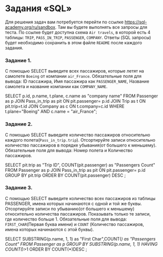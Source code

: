 # Задания «SQL»

Для решения задач вам потребуется перейти по ссылке https://sql-academy.org/ru/sandbox. 
Там вы будете выполнять все запросы для теста. По ссылке будет доступна схема `Air travels`, в которой есть
4 таблицы: `TRIP`, `PASS_IN_TRIP`, `PASSENGER`, `COMPANY`. Ответы (SQL запросы) будет необходимо сохранить в этом файле `README`
после каждого задания.

### Задание 1.

C помощью SELECT выведите всех пассажиров, которые летят на самолете `Boeing` от компании `air_France`.
Обязательные поля для вывода: ID пассажира, Имя пассажира как `PASSENGER_NAME`, Название самолета и название компании
как `COMPANY_NAME`.

SELECT p.id, p.name, t.plane, c.name as "company name" FROM Passenger as p 
JOIN Pass_in_trip as pit ON pit.passenger= p.id
JOIN Trip as t ON pit.trip=t.id 
JOIN Company as c ON t.company=c.id
WHERE t.plane="Boeing" AND c.name = "air_France";

### Задание 2.

C помощью SELECT выведите количество пассажиров относительно каждого полета(`Pass_in_trip.trip`).
Отсортируйте записи относительно количество пассажиров в порядке убывания(от большего к меньшему).
Обязательные поля для вывода: Номер полета и Количество пассажиров.

SELECT pit.trip as "Trip ID", COUNT(pit.passenger) as "Passengers Count" FROM Passenger as p 
JOIN Pass_in_trip as pit ON pit.passenger= p.id
GROUP BY pit.trip
ORDER BY COUNT(pit.passenger) DESC ;


### Задание 3.

С помощью SELECT выведите количество всех пассажиров из таблицы PASSENGER, имена которых начинаются с одной и той же буквы.
Отсортируйте записи по убыванию(от большего к меньшему) относительно количества пассажиров. Показывать только те записи,
где количество больше 1. Обязательные поля для вывода: `FIRST_CHAR`(Первая буква имени) 
и `COUNT` (Количество пассажиров, имена которых начинаются с этой буквы).

SELECT SUBSTRING(p.name, 1, 1) as "First Char",COUNT(*) as "Passengers Count" FROM Passenger as p 
GROUP BY SUBSTRING(p.name, 1, 1)
HAVING COUNT(*)>1
ORDER BY COUNT(*)DESC ;

<!-- После выполнения всех заданий, необходимо сделать push в репозиторий и отправить ссылку на него -->
